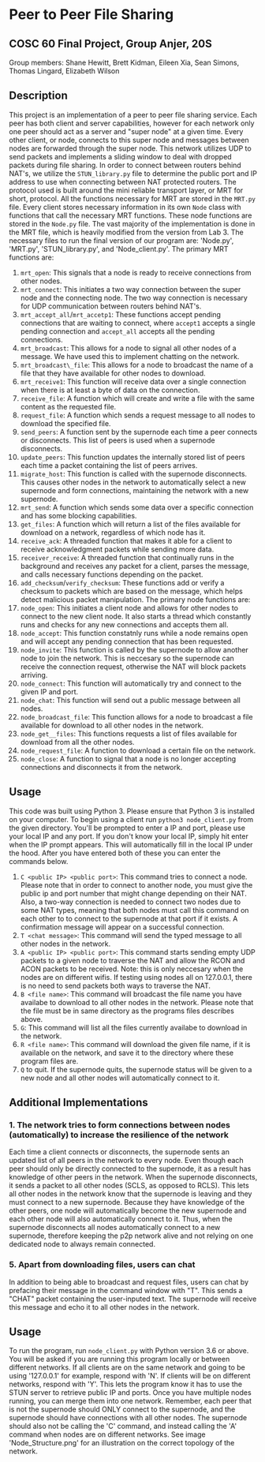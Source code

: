 # Peer to Peer File Sharing
## COSC 60 Final Project, Group Anjer, 20S
Group members: Shane Hewitt, Brett Kidman, Eileen Xia, Sean Simons, Thomas Lingard, Elizabeth Wilson

## Description 
This project is an implementation of a peer to peer file sharing service. Each peer has both client and server capabilities, however for each network only one peer should act as a server and "super node" at a given time.  Every other client, or node, connects to this super node and messages between nodes are forwarded through the super node.  This network utilizes UDP to send packets and implements a sliding window to deal with dropped packets during file sharing. In order to connect between routers behind NAT's, we utilize the `STUN_library.py` file to determine the public port and IP address to use when connecting between NAT protected routers.  The protocol used is built around the mini reliable transport layer, or MRT for short, protocol.  All the functions necessary for MRT are stored in the `MRT.py` file.  Every client stores necessary information in its own `Node` class with functions that call the necessary MRT functions.  These node functions are stored in the `Node.py` file. The vast majority of the implementation is done in the MRT file, which is heavily modified from the version from Lab 3. The necessary files to run the final version of our program are: 'Node.py', 'MRT.py', 'STUN_library.py', and 'Node_client.py'. The primary MRT functions are:
1.  `mrt_open`:  This signals that a node is ready to receive connections from other nodes.
2.  `mrt_connect`:  This initiates a two way connection between the super node and the connecting node.  The two way connection is necessary for UDP communication between routers behind NAT's.
3.  `mrt_accept_all`/`mrt_accetp1`:  These functions accept pending connections that are waiting to connect, where `accept1` accepts a single pending connection and `accept_all` accepts all the pending connections.
4.   `mrt_broadcast`:  This allows for a node to signal all other nodes of a message.  We have used this to implement chatting on the network.
5.  `mrt_broadcast\_file`:  This allows for a node to broadcast the name of a file that they have available for other nodes to download. 
6.  `mrt_receive1`:  This function will receive data over a single connection when there is at least a byte of data on the connection.
7.  `receive_file`:  A function which will create and write a file with the same content as the requested file.
8.   `request_file`:  A function which sends a request message to all nodes to download the specified file.
9.  `send_peers`:  A function sent by the supernode each time a peer connects or disconnects. This list of peers is used when a supernode disconnects.
10.  `update_peers`: This function updates the internally stored list of peers each time a packet containing the list of peers arrives.
11.  `migrate_host`: This function is called with the supernode disconnects. This causes other nodes in the network to automatically select a new supernode and form connections, maintaining the network with a new supernode.
12.  `mrt_send`:  A function which sends some data over a specific connection and has some blocking capabilities.  
13.  `get_files`:  A function which will return a list of the files available for download on a network, regardless of which node has it.
14.  `receive_ack`:  A threaded function that makes it able for a client to receive acknowledgment packets while sending more data.  
15.  `receiver_receive`:  A threaded function that continually runs in the background and receives any packet for a client, parses the message, and calls necessary functions depending on the packet.
16.  `add_checksum`/`verify_checksum`:  These functions add or verify a checksum to packets which are based on the message, which helps detect malicious packet manipulation.
The primary node functions are:
1.  `node_open`:  This initiates a client node and allows for other nodes to connect to the new client node.  It also starts a thread which constantly runs and checks for any new connections and accepts them all.
2.  `node_accept`:  This function constatnly runs while a node remains open and will accept any pending connection that has been requested.
3.  `node_invite`: This function is called by the supernode to allow another node to join the network. This is neccesary so the supernode can receive the connection request, otherwise the NAT will block packets arriving.
4.  `node_connect`:  This function will automatically try and connect to the given IP and port.
5.  `node_chat`:  This function will send out a public message between all nodes.
6.  `node_broadcast_file`:  This function allows for a node to broadcast a file available for download to all other nodes in the network.
7.  `node_get__files`:  This functions requests a list of files available for download from all the other nodes.
8.  `node_request_file`:  A function to download a certain file on the network.
9.  `node_close`:  A function to signal that a node is no longer accepting connections and disconnects it from the network.
## Usage 
This code was built using Python 3.  Please ensure that Python 3 is installed on your computer.  To begin using a client run `python3 node_client.py` from the given directory.  You'll be prompted to enter a IP and port, please use your local IP and any port.  If you don't know your local IP, simply hit enter when the IP prompt appears.  This will automatically fill in the local IP under the hood.  After you have entered both of these you can enter the commands below. 
1.  `C <public IP> <public port>`:  This command tries to connect a node.  Please note that in order to connect to another node, you must give the public ip and port number that might change depending on their NAT.  Also, a two-way connection is needed to connect two nodes due to some NAT types, meaning that both nodes must call this command on each other to to connect to the supernode at that port if it exists.  A confirmation message will appear on a successful connection.
2.  `T <chat message>`:  This command will send the typed message to all other nodes in the network.
3.  `A <public IP> <public port>`: This command starts sending empty UDP packets to a given node to traverse the NAT and allow the RCON and ACON packets to be received. Note: this is only neccesary when the nodes are on different wifis. If testing using nodes all on 127.0.0.1, there is no need to send packets both ways to traverse the NAT.
4.  `B <file name>`:  This command will broadcast the file name you have availabe to download to all other nodes in the network.  Please note that the file must be in same directory as the programs files describes above.
5.  `G`:  This command will list all the files currently availabe to download in the network. 
6.  `R <file name>`:  This command will download the given file name, if it is available on the network, and save it to the directory where these program files are.  
7.  `Q` to quit. If the supernode quits, the supernode status will be given to a new node and all other nodes will automatically connect to it.

## Additional Implementations
### 1. The network tries to form connections between nodes (automatically) to increase the resilience of the network
Each time a client connects or disconnects, the supernode sents an updated list of all peers in the network to every node. Even though each peer should only be directly connected to the supernode, it as a result has knowledge of other peers in the network. When the supernode disconnects, it sends a packet to all other nodes (SCLS, as opposed to RCLS). This lets all other nodes in the network know that the supernode is leaving and they must connect to a new supernode. Because they have knowledge of the other peers, one node will automatically become the new supernode and each other node will also automatically connect to it. Thus, when the supernode disconnects all nodes automatically connect to a new supernode, therefore keeping the p2p network alive and not relying on one dedicated node to always remain connected.

### 5. Apart from downloading files, users can chat
In addition to being able to broadcast and request files, users can chat by prefacing their message in the command window with "T". This sends a "CHAT" packet containing the user-inputed text. The supernode will receive this message and echo it to all other nodes in the network.

## Usage
To run the program, run `node_client.py` with Python version 3.6 or above. You will be asked if you are running this program locally or between different networks. If all clients are on the same network and going to be using '127.0.0.1' for example, respond with 'N'. If clients will be on different networks, respond with 'Y'. This lets the program know it has to use the STUN server to retrieve public IP and ports. Once you have multiple nodes running, you can merge them into one network. Remember, each peer that is not the supernode should ONLY connect to the supernode, and the supernode should have connections with all other nodes. The supernode should also not be calling the 'C' command, and instead calling the 'A' command when nodes are on different networks. See image 'Node_Structure.png' for an illustration on the correct topology of the network.

